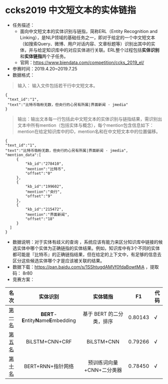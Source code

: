 # ccks2019 中文短文本的实体链指

* 任务描述：
  * 面向中文短文本的实体识别与链指，简称ERL（Entity Recognition and Linking），是NLP领域的基础任务之一，即对于给定的一个中文短文本（如搜索Query、微博、用户对话内容、文章标题等）识别出其中的实体，并与给定知识库中的对应实体进行关联。ERL整个过程包括**实体识别**和**实体链指**两个子任务。
  * 官网：https://www.biendata.com/competition/ccks_2019_el/
* 参赛时间：2019.4.20~2019.7.25
* 数据格式：  

> 输入：  输入文件包括若干行中文短文本。

 ```
 {
  "text_id":"1",  
  "text":"比特币吸粉无数，但央行的心另有所属|界面新闻 · jmedia"
 }
 ```

> 输出：输出文本每一行包括此中文短文本的实体识别与链指结果，需识别出文本中所有mention（包括实体与概念），每个mention包含信息如下：mention在给定知识库中的ID，mention名和在中文短文本中的位置偏移。

```
{
"text_id":"1",
"text":"比特币吸粉无数，但央行的心另有所属|界面新闻 · jmedia",
"mention_data":[
     {
         "kb_id":"278410",
         "mention":"比特币",
         "offset":"0"
     },
     {
         "kb_id":"199602",
         "mention":"央行",
         "offset":"9"
     },
     {
         "kb_id":"215472",
         "mention":"界面新闻",
         "offset":"18"
     }
  ]
}
```

* 数据说明：对于实体有歧义的查询 ，系统应该有能力来区分知识库中链接的候选实体中哪个实体为正确链指的实体结果。例如，知识库中有3个不同的实体都可能是『比特币』的正确链指结果，但在给定的上下文中，有足够的信息去区分这些候选实体哪个才是应该被关联的结果。  
* 数据下载：https://pan.baidu.com/s/1SShtugdAMVf0fdaBowtMiA ，提取码： 8r80
* 竞赛方案： 

|                             名次                             |                 实体识别                 |         实体链指          |   F1    | 代码 |
| :----------------------------------------------------------: | :--------------------------------------: | :-----------------------: | :-----: | ---- |
| [第一名](https://github.com/panchunguang/ccks_baidu_entity_link) | **BERT**-**E**ntity**N**ame**E**mbedding | 基于 BERT 的二分类，排序  | 0.80143 | √    |
|     [第五名](https://github.com/AlexYangLi/ccks2019_el)      |              BiLSTM+CNN+CRF              |        BiLSTM+CNN         | 0.79266 | √    |
|     [第十名](https://github.com/renjunxiang/ccks2019_el)     |            BERT+RNN+指针网络             | 预训练词向量+CNN+二分类器 | 0.78450 | √    |